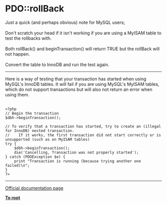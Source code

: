 # PDO::rollBack



Just a quick (and perhaps obvious) note for MySQL users;<br><br>Don&apos;t scratch your head if it isn&apos;t working if you are using a MyISAM table to test the rollbacks with. <br><br>Both rollBack() and beginTransaction() will return TRUE but the rollBack will not happen.<br><br>Convert the table to InnoDB and run the test again.  

---

Here is a way of testing that your transaction has started when using MySQL&apos;s InnoDB tables.  It will fail if you are using MySQL&apos;s MyISAM tables, which do not support transactions but will also not return an error when using them.<br><br>

```
<?php
// Begin the transaction
$dbh->beginTransaction();

// To verify that a transaction has started, try to create an (illegal for InnoDB) nested transaction.
//    If it works, the first transaction did not start correctly or is unsupported (such as on MyISAM tables)
try {
    $dbh->beginTransaction();
    die('Cancelling, Transaction was not properly started');
} catch (PDOException $e) {
    print "Transaction is running (because trying another one failed)\n";
}
?>
```
  

---

[Official documentation page](https://www.php.net/manual/en/pdo.rollback.php)

**[To root](/README.md)**